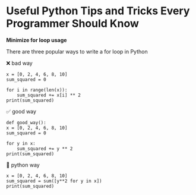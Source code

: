 # Useful Python Tips and Tricks Every Programmer Should Know
**Minimize for loop usage**

There are three popular ways to write a for loop in Python

❌ bad way

    x = [0, 2, 4, 6, 8, 10]
    sum_squared = 0

    for i in range(len(x)):
        sum_squared += x[i] ** 2
    print(sum_squared)

✅ good way

    def good_way():
    x = [0, 2, 4, 6, 8, 10]
    sum_squared = 0

    for y in x:
        sum_squared += y ** 2
    print(sum_squared)  

🐍 python way

    x = [0, 2, 4, 6, 8, 10]
    sum_squared = sum([y**2 for y in x])
    print(sum_squared)

